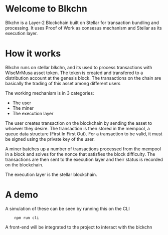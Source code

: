 # Welcome to Blkchn

Blkchn is a Layer-2 Blockchain built on Stellar for transaction bundling and processing. It uses Proof of Work as consesus mechanism and Stellar as its execution layer.

# How it works

Blkchn runs on stellar blkchn, and its used to process transactions with WiseMrMusa asset token. The token is created and transfered to a distribution account at the genesis block. The transactions on the chain are basically the trading of this asset among different users

The working mechanism is in 3 categories: 
- The user
- The miner 
- The execution layer

The user creates transaction on the blockchain by sending the asset to whoever they desire. The transaction is then stored in the mempool, a queue data structure (First In First Out). For a transaction to be valid, it must be signed using the private key of the user.

A miner batches up a number of transactions processed from the mempool in a block and solves for the nonce that satisfies the block difficulty. The transactions are then sent to the execution layer and their status is recorded on the blockchain. 

The execution layer is the stellar blockchain.

# A demo

A simulation of these can be seen by running this on the CLI

```
    npm run cli
```

A front-end will be integrated to the project to interact with the blckchn 
